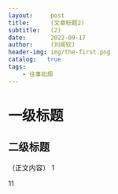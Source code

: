 ```yaml
---
layout:     post
title:      (文章标题2)
subtitle:   (2)
date:       2022-09-17
author:     (刘闻钦)
header-img: img/the-first.png
catalog:   true
tags:
    - 往事如烟
---
```

# 一级标题
## 二级标题
（正文内容）
1

11
